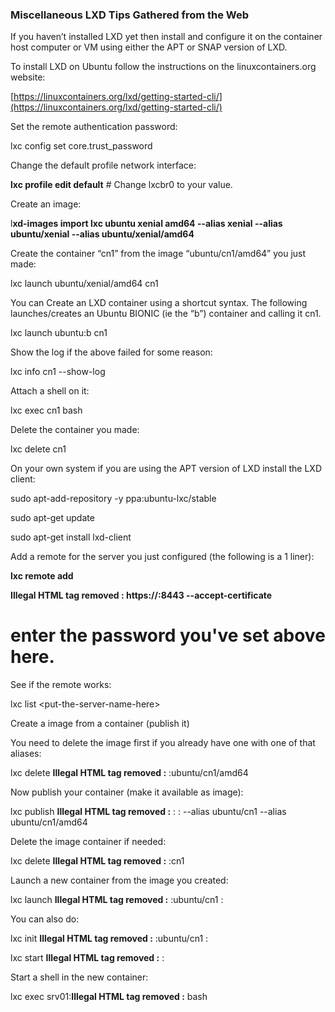 ### Miscellaneous LXD Tips Gathered from the Web 

If you haven’t installed LXD yet then install and configure it on the container host computer or VM using either the APT or SNAP version of LXD.

To install LXD on Ubuntu follow the instructions on the linuxcontainers.org website:

[https://linuxcontainers.org/lxd/getting-started-cli/](https://linuxcontainers.org/lxd/getting-started-cli/)

Set the remote authentication password:

lxc config set core.trust_password

Change the default profile network interface:

**lxc profile edit default** # Change lxcbr0 to your value.

Create an image:

l**xd-images import lxc ubuntu xenial amd64 --alias xenial --alias ubuntu/xenial --alias ubuntu/xenial/amd64**

Create the container “cn1” from the image “ubuntu/cn1/amd64” you just made:

lxc launch ubuntu/xenial/amd64 cn1

You can Create an LXD container using a shortcut syntax. The following launches/creates an Ubuntu BIONIC (ie the “b”) container and calling it cn1.

lxc launch ubuntu:b cn1

Show the log if the above failed for some reason:

lxc info cn1 --show-log

Attach a shell on it:

lxc exec cn1 bash

Delete the container you made:

lxc delete cn1

On your own system if you are using the APT version of LXD install the LXD client:

sudo apt-add-repository -y ppa:ubuntu-lxc/stable

sudo apt-get update

sudo apt-get install lxd-client

Add a remote for the server you just configured (the following is a 1 liner):

**lxc remote add**

****Illegal HTML tag removed :** https://<your-server-fqdn-here>:8443 --accept-certificate</your-server-fqdn-here>**

# enter the password you&#039;ve set above here.

See if the remote works:

lxc list &lt;put-the-server-name-here&gt;

Create a image from a container (publish it)

You need to delete the image first if you already have one with one of that aliases:

lxc delete **Illegal HTML tag removed :** :ubuntu/cn1/amd64

Now publish your container (make it available as image):

lxc publish **Illegal HTML tag removed :** : <container><server>: --alias ubuntu/cn1 --alias ubuntu/cn1/amd64</server></container>

Delete the image container if needed:

lxc delete **Illegal HTML tag removed :** :cn1

Launch a new container from the image you created:

lxc launch **Illegal HTML tag removed :** :ubuntu/cn1 <server>:<your-new-container-name></your-new-container-name></server>

You can also do:

lxc init **Illegal HTML tag removed :** :ubuntu/cn1 <server>:<your-new-container-name></your-new-container-name></server>

lxc start **Illegal HTML tag removed :** :<your-new-container-name></your-new-container-name>

Start a shell in the new container:

lxc exec srv01:**Illegal HTML tag removed :** bash
